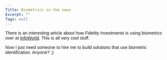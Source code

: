 ```yaml
---
Title: Biometrics in the news
Excerpt: ""
Tags: null
---
```

<p><font face=Arial>There is an interesting article about how Fidelity Investments is using biometrics over at <a href="http://www.infoworld.com/article/03/04/08/HNfidelity_1.html" target=_blank>InfoWorld</a>. This is all very cool stuff.</font></p>
<p><font face=Arial>Now I just need someone to hire me to build solutions that use biometric identification. Anyone? ;)</font></p>